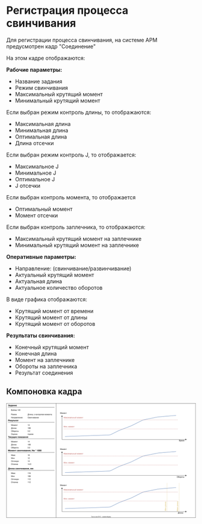 # Регистрация процесса свинчивания

Для регистрации процесса свинчивания, на системе АРМ предусмотрен кадр "Соединение"

На этом кадре отображаются:

**Рабочие параметры:**

- Название задания
- Режим свинчивания
- Максимальный крутящий момент
- Минимальный крутящий момент

Если выбран режим контроль длины, то отображаются:

- Максимальная длина
- Минимальная длина
- Оптимальная длина
- Длина отсечки

Если выбран режим контроль J, то отображается:

- Максимальное J
- Минимальное J
- Оптимальное J
- J отсечки

Если выбран контроль момента, то отображается

- Оптимальный момент
- Момент отсечки

Если выбран контроль заплечника, то отображаются:

- Максимальный крутящий момент на заплечнике
- Минимальный крутящий момент на заплечнике


**Оперативные параметры:**
- Направление: (свинчивание/развинчивание)
- Актуальный крутящий момент
- Актуальная длина
- Актуальное количество оборотов

В виде графика отображаются:

- Крутящий момент от времени
- Крутящий момент от длины
- Крутящий момент от оборотов

**Результаты свинчивания:**

- Конечный крутящий момент
- Конечная длина
- Момент на заплечнике
- Обороты на заплечника
- Результат соединения

## Компоновка кадра

![](Компоновка%20кадра.drawio.svg)